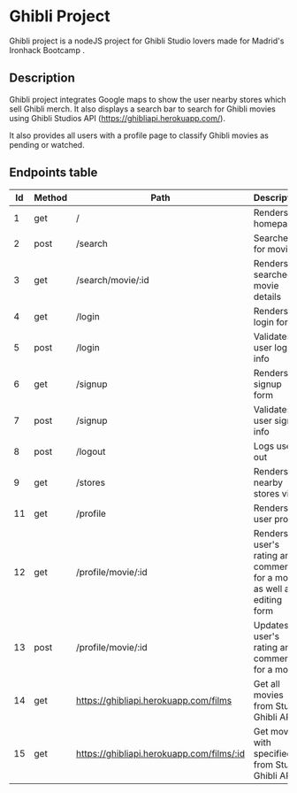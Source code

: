 # Ghibli Project

Ghibli project is a nodeJS project for Ghibli Studio lovers made for Madrid's Ironhack Bootcamp
.

## Description

Ghibli project integrates Google maps to show the user nearby stores which sell Ghibli merch. It also displays a search bar to search for Ghibli movies using Ghibli Studios API (<https://ghibliapi.herokuapp.com/>).

It also provides all users with a profile page to classify Ghibli movies as pending or watched.

## Endpoints table

| Id  | Method | Path                                        | Description                                                            |
| --- | ------ | ------------------------------------------- | ---------------------------------------------------------------------- |
| 1   | get    | /                                           | Renders homepage                                                       |
| 2   | post   | /search                                     | Searches for movie                                                     |
| 3   | get    | /search/movie/:id                           | Renders searched movie details                                         |
| 4   | get    | /login                                      | Renders login form                                                     |
| 5   | post   | /login                                      | Validates user login info                                              |
| 6   | get    | /signup                                     | Renders signup form                                                    |
| 7   | post   | /signup                                     | Validates user signup info                                             |
| 8   | post   | /logout                                     | Logs user out                                                          |
| 9   | get    | /stores                                     | Renders nearby stores view                                             |
| 11  | get    | /profile                                    | Renders user profile                                                   |
| 12  | get    | /profile/movie/:id                          | Renders user's rating and comments for a movie as well as editing form |
| 13  | post   | /profile/movie/:id                          | Updates user's rating and comments for a movie                         |
| 14  | get    | <https://ghibliapi.herokuapp.com/films>     | Get all movies from Studio Ghibli API                                  |
| 15  | get    | <https://ghibliapi.herokuapp.com/films/:id> | Get movie with specified ID from Studio Ghibli API                     |
